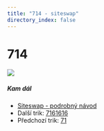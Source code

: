```yaml
---
title: "714 - siteswap"
directory_index: false
---
```


# 714

![](/animace/siteswap/714.gif)

##### Kam dál

- [Siteswap - podrobný návod](/siteswap.html "Podrobné vysvětlení siteswapů..")
- Další trik: [7161616](7161616.html "Siteswap 7161616")
- Předchozí trik: [71](71.html "Siteswap 71")

